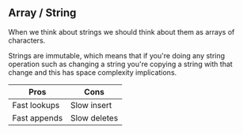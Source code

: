 ## Array / String

When we think about strings we should think about them as arrays of characters.

Strings are immutable, which means that if you're doing any string operation such as changing a string you're copying a string with that change and this has space complexity implications.

| Pros          | Cons          |
|---------------|---------------|
| Fast lookups  | Slow insert   |
| Fast appends  | Slow deletes  |
